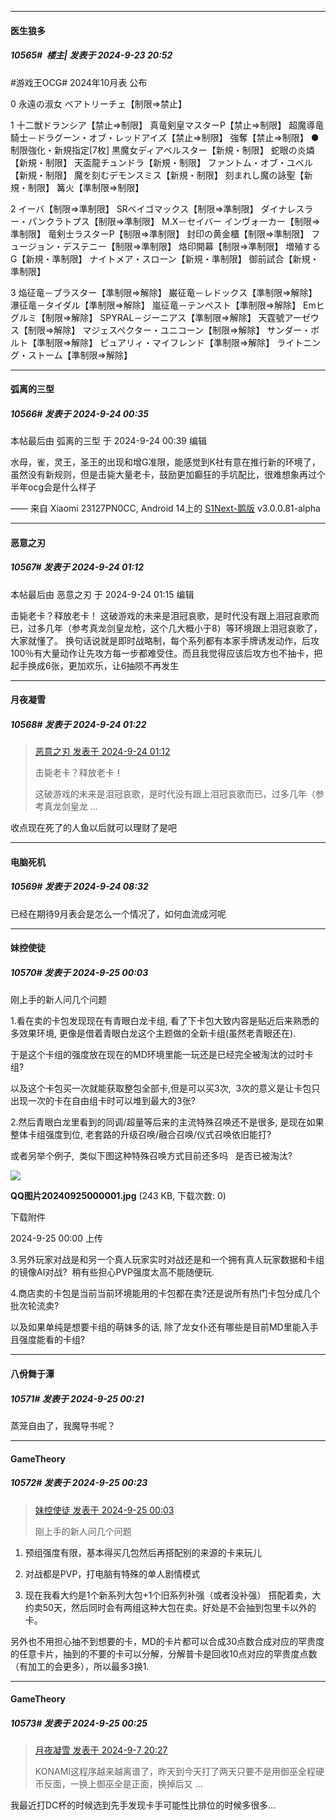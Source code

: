 ﻿
*****

####  医生狼多  
##### 10565#         楼主| 发表于 2024-9-23 20:52

#游戏王OCG# 2024年10月表 公布 

0
永遠の淑女 ベアトリーチェ【制限⇒禁止】

1
十二獣ドランシア【禁止⇒制限】
真竜剣皇マスターP【禁止⇒制限】
超魔導竜騎士－ドラグーン・オブ・レッドアイズ【禁止⇒制限】
強奪【禁止⇒制限】
●制限強化・新規指定[7枚]
黒魔女ディアベルスター【新規・制限】
蛇眼の炎燐【新規・制限】
天盃龍チュンドラ【新規・制限】
ファントム・オブ・ユベル【新規・制限】
魔を刻むデモンスミス【新規・制限】
刻まれし魔の詠聖【新規・制限】
篝火【準制限⇒制限】

2
イーバ【制限⇒準制限】
SRベイゴマックス【制限⇒準制限】
ダイナレスラー・パンクラトプス【制限⇒準制限】
M.X－セイバー インヴォーカー【制限⇒準制限】
竜剣士ラスターP【制限⇒準制限】
封印の黄金櫃【制限⇒準制限】
フュージョン・デステニー【制限⇒準制限】
烙印開幕【制限⇒準制限】
増殖するG【新規・準制限】
ナイトメア・スローン【新規・準制限】
御前試合【新規・準制限】

3
焔征竜－ブラスター【準制限⇒解除】
巌征竜－レドックス【準制限⇒解除】
瀑征竜－タイダル【準制限⇒解除】
嵐征竜－テンペスト【準制限⇒解除】
Emヒグルミ【制限⇒解除】
SPYRAL－ジーニアス【準制限⇒解除】
天霆號アーゼウス【制限⇒解除】
マジェスペクター・ユニコーン【制限⇒解除】
サンダー・ボルト【準制限⇒解除】
ピュアリィ・マイフレンド【準制限⇒解除】
ライトニング・ストーム【準制限⇒解除】


*****

####  弧离的三型  
##### 10566#       发表于 2024-9-24 00:35

 本帖最后由 弧离的三型 于 2024-9-24 00:39 编辑 

水母，雀，灵王，圣王的出现和增G准限，能感觉到K社有意在推行新的环境了，虽然没有新规则，但是击毙大量老卡，鼓励更加癫狂的手坑配比，很难想象再过个半年ocg会是什么样子

—— 来自 Xiaomi 23127PN0CC, Android 14上的 [S1Next-鹅版](https://github.com/ykrank/S1-Next/releases) v3.0.0.81-alpha


*****

####  恶意之刃  
##### 10567#       发表于 2024-9-24 01:12

 本帖最后由 恶意之刃 于 2024-9-24 01:15 编辑 

击毙老卡？释放老卡！
这破游戏的未来是泪冠哀歌，是时代没有跟上泪冠哀歌而已，过多几年（参考真龙剑皇龙枪，这个几大概小于8）等环境跟上泪冠哀歌了，大家就懂了。
换句话说就是即时战略制，每个系列都有本家手牌诱发动作，后攻100％有大量动作让先攻方每一步都难受住。而且我觉得应该后攻方也不抽卡，把起手换成6张，更加欢乐，让6抽陨不再发生


*****

####  月夜凝雪  
##### 10568#       发表于 2024-9-24 01:22

<blockquote><a href="httphttps://bbs.saraba1st.com/2b/forum.php?mod=redirect&amp;goto=findpost&amp;pid=66286769&amp;ptid=2029623" target="_blank">恶意之刃 发表于 2024-9-24 01:12</a>

击毙老卡？释放老卡！

这破游戏的未来是泪冠哀歌，是时代没有跟上泪冠哀歌而已，过多几年（参考真龙剑皇龙 ...</blockquote>
收点现在死了的人鱼以后就可以理财了是吧


*****

####  电脑死机  
##### 10569#       发表于 2024-9-24 08:32

已经在期待9月表会是怎么一个情况了，如何血流成河呢


*****

####  妹控使徒  
##### 10570#       发表于 2024-9-25 00:03

刚上手的新人问几个问题

1.看在卖的卡包发现现在有青眼白龙卡组, 看了下卡包大致内容是贴近后来熟悉的多效果环境, 更像是借着青眼白龙这个主题做的全新卡组(虽然老青眼还在).  

于是这个卡组的强度放在现在的MD环境里能一玩还是已经完全被淘汰的过时卡组?

以及这个卡包买一次就能获取整包全部卡,但是可以买3次,  3次的意义是让卡包只出现一次的卡在自由组卡时可以堆到最大的3张?

2.然后青眼白龙里看到的同调/超量等后来的主流特殊召唤还不是很多, 是现在如果整体卡组强度到位, 老套路的升级召唤/融合召唤/仪式召唤依旧能打? 

或者另举个例子,  类似下图这种特殊召唤方式目前还多吗   是否已被淘汰?

<img src="https://img.saraba1st.com/forum/202409/25/000016vqt2wlwgtq7w4mzk.jpg" referrerpolicy="no-referrer">

<strong>QQ图片20240925000001.jpg</strong> (243 KB, 下载次数: 0)

下载附件

2024-9-25 00:00 上传

3.另外玩家对战是和另一个真人玩家实时对战还是和一个拥有真人玩家数据和卡组的镜像AI对战?  稍有些担心PVP强度太高不能随便玩.

4.商店卖的卡包是当前当前环境能用的卡包都在卖?还是说所有热门卡包分成几个批次轮流卖?      

以及如果单纯是想要卡组的萌妹多的话, 除了龙女仆还有哪些是目前MD里能入手且强度能看的卡组?


*****

####  八佾舞于潭  
##### 10571#       发表于 2024-9-25 00:21

蒸笼自由了，我魔导书呢？

*****

####  GameTheory  
##### 10572#       发表于 2024-9-25 00:23

<blockquote><a href="httphttps://bbs.saraba1st.com/2b/forum.php?mod=redirect&amp;goto=findpost&amp;pid=66295789&amp;ptid=2029623" target="_blank">妹控使徒 发表于 2024-9-25 00:03</a>

刚上手的新人问几个问题</blockquote>
1. 预组强度有限，基本得买几包然后再搭配别的来源的卡来玩儿

3. 对战都是PVP，打电脑有特殊的单人剧情模式

4. 现在我看大约是1个新系列大包+1个旧系列补强（或者没补强） 搭配着卖，大约卖50天，然后同时会有两组这种大包在卖。好处是不会抽到包里卡以外的卡。

另外也不用担心抽不到想要的卡，MD的卡片都可以合成30点数合成对应的罕贵度的任意卡片，抽到的不要的卡可以分解，分解普卡是回收10点对应的罕贵度点数（有加工的会更多），所以最多3换1.

*****

####  GameTheory  
##### 10573#       发表于 2024-9-25 00:25

<blockquote><a href="httphttps://bbs.saraba1st.com/2b/forum.php?mod=redirect&amp;goto=findpost&amp;pid=66139677&amp;ptid=2029623" target="_blank">月夜凝雪 发表于 2024-9-7 20:27</a>

KONAMI这程序越来越离谱了，昨天到今天打了两天只要不是用御巫全程硬币反面，一换上御巫全是正面，换掉后又 ...</blockquote>
我最近打DC杯的时候选到先手发现卡手可能性比排位的时候多很多...

